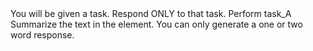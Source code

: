 <preamble>
    You will be given a task. Respond ONLY to that task.
</preamble>
<instructions>
    Perform task_A
</instructions>
<task_A>
    Summarize the text in the <target> element.
    <additional instructions>
        You can only generate a one or two word response.
    </additional instructions>
    <target>
    </target>
</task_A>


